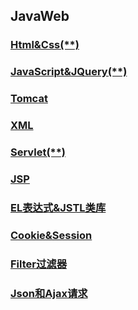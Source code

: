 ## JavaWeb

### [Html&Css(**)](../JavaWeb/1.Html&Css.md)
### [JavaScript&JQuery(**)](../JavaWeb/2.JavaScript&jQuery.md)
### [Tomcat](../JavaWeb/3.Tomcat.md)
### [XML](../JavaWeb/4.XML.md)
### [Servlet(**)](../JavaWeb/5.Servlet.md)
### [JSP](../JavaWeb/6.Jsp.md)
### [EL表达式&JSTL类库](../JavaWeb/7.EL表达式&JSTL类库.md)
### [Cookie&Session](../JavaWeb/8.Cookie&Session.md)
### [Filter过滤器](../JavaWeb/9.Filter过滤器.md)
### [Json和Ajax请求](../JavaWeb/10.JSON和Ajax请求.md)